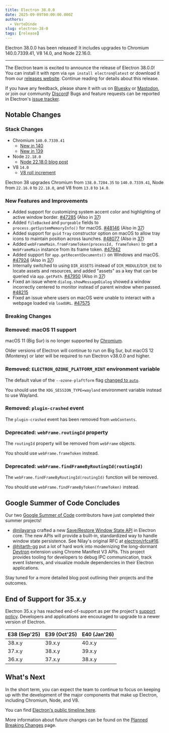 ```yaml
---
title: Electron 38.0.0
date: 2025-09-09T00:00:00.000Z
authors:
  - VerteDinde
slug: electron-38-0
tags: [release]
---
```


Electron 38.0.0 has been released! It includes upgrades to Chromium 140.0.7339.41, V8 14.0, and Node 22.16.0.

---

The Electron team is excited to announce the release of Electron 38.0.0! You can install it with npm via `npm install electron@latest` or download it from our [releases website](https://releases.electronjs.org/release?channel=stable). Continue reading for details about this release.

If you have any feedback, please share it with us on [Bluesky](https://bsky.app/profile/electronjs.org) or [Mastodon](https://social.lfx.dev/@electronjs), or join our community [Discord](https://discord.com/invite/electronjs)! Bugs and feature requests can be reported in Electron's [issue tracker](https://github.com/electron/electron/issues).

## Notable Changes

### Stack Changes

- Chromium `140.0.7339.41`
  - [New in 140](https://developer.chrome.com/blog/new-in-chrome-140/)
  - [New in 139](https://developer.chrome.com/blog/new-in-chrome-139/)
- Node `22.18.0`
  - [Node 22.18.0 blog post](https://nodejs.org/en/blog/release/v22.18.0/)
- V8 `14.0`
  - [V8 roll increment](https://chromium.googlesource.com/v8/v8.git/+/fdb12b460f148895f6af2ff0e0d870ff8889f154)

Electron 38 upgrades Chromium from `138.0.7204.35` to `140.0.7339.41`, Node from `22.16.0` to `22.18.0`, and V8 from `13.8` to `14.0`.

### New Features and Improvements

- Added support for customizing system accent color and highlighting of active window border. [#47285](https://github.com/electron/electron/pull/47285) (Also in [37](https://github.com/electron/electron/pull/47537))
- Added `fileBacked` and `purgeable` fields to `process.getSystemMemoryInfo()` for macOS. [#48146](https://github.com/electron/electron/pull/48146) (Also in [37](https://github.com/electron/electron/pull/48143))
- Added support for `guid` `Tray` constructor option on macOS to allow tray icons to maintain position across launches. [#48077](https://github.com/electron/electron/pull/48077) (Also in [37](https://github.com/electron/electron/pull/48076))
- Added `webFrameMain.fromFrameToken(processId, frameToken)` to get a `WebFrameMain` instance from its frame token. [#47942](https://github.com/electron/electron/pull/47942)
- Added support for `app.getRecentDocuments()` on Windows and macOS. [#47924](https://github.com/electron/electron/pull/47924) (Also in [37](https://github.com/electron/electron/pull/47923))
- Internally switched to using `DIR_ASSETS` instead of `DIR_MODULE`/`DIR_EXE` to locate assets and resources, and added "assets" as a key that can be queried via `app.getPath`. [#47950](https://github.com/electron/electron/pull/47950) (Also in [37](https://github.com/electron/electron/pull/47951))
- Fixed an issue where `dialog.showMessageDialog` showed a window incorrectly centered to monitor instead of parent window when passed. [#48215](https://github.com/electron/electron/pull/48215)
- Fixed an issue where users on macOS were unable to interact with a webpage loaded via `loadURL`. [#47575](https://github.com/electron/electron/pull/47575)

### Breaking Changes

### Removed: macOS 11 support

macOS 11 (Big Sur) is no longer supported by [Chromium](https://chromium-review.googlesource.com/c/chromium/src/+/6594615).

Older versions of Electron will continue to run on Big Sur, but macOS 12 (Monterey)
or later will be required to run Electron v38.0.0 and higher.

### Removed: `ELECTRON_OZONE_PLATFORM_HINT` environment variable

The default value of the `--ozone-plaftform` flag [changed to `auto`](https://chromium-review.googlesource.com/c/chromium/src/+/6775426).

You should use the `XDG_SESSION_TYPE=wayland` environment variable instead to use Wayland.

### Removed: `plugin-crashed` event

The `plugin-crashed` event has been removed from `webContents`.

### Deprecated: `webFrame.routingId` property

The `routingId` property will be removed from `webFrame` objects.

You should use `webFrame.frameToken` instead.

### Deprecated: `webFrame.findFrameByRoutingId(routingId)`

The `webFrame.findFrameByRoutingId(routingId)` function will be removed.

You should use `webFrame.findFrameByToken(frameToken)` instead.

## Google Summer of Code Concludes

Our two [Google Summer of Code](https://summerofcode.withgoogle.com/) contributors have just completed their summer projects!

- [@nilayarya](https://github.com/nilayarya) crafted a new [Save/Restore Window State API](https://github.com/electron/rfcs/pull/16/) in Electron core. The new APIs will provide a built-in, standardized way
  to handle window state persistence. See Nilay's original RFC at [electron/rfcs#16](https://github.com/electron/rfcs/pull/16).
- [@hitarth-gg](https://github.com/hitarth-gg) put a lot of hard work into modernizing the long-dormant [Devtron](https://github.com/electron-userland/devtron) extension using Chrome Manifest V3 APIs.
  This project provides tooling for developers to debug IPC communication, track event listeners, and visualize module dependencies in their Electron applications.

Stay tuned for a more detailed blog post outlining their projects and the outcomes.

## End of Support for 35.x.y

Electron 35.x.y has reached end-of-support as per the project's [support policy](https://www.electronjs.org/docs/latest/tutorial/electron-timelines#version-support-policy). Developers and applications are encouraged to upgrade to a newer version of Electron.

| E38 (Sep'25) | E39 (Oct'25) | E40 (Jan'26) |
| ------------ | ------------ | ------------ |
| 38.x.y       | 39.x.y       | 40.x.y       |
| 37.x.y       | 38.x.y       | 39.x.y       |
| 36.x.y       | 37.x.y       | 38.x.y       |

## What's Next

In the short term, you can expect the team to continue to focus on keeping up with the development of the major components that make up Electron, including Chromium, Node, and V8.

You can find [Electron's public timeline here](https://www.electronjs.org/docs/latest/tutorial/electron-timelines).

More information about future changes can be found on the [Planned Breaking Changes](https://github.com/electron/electron/blob/main/docs/breaking-changes.md) page.
